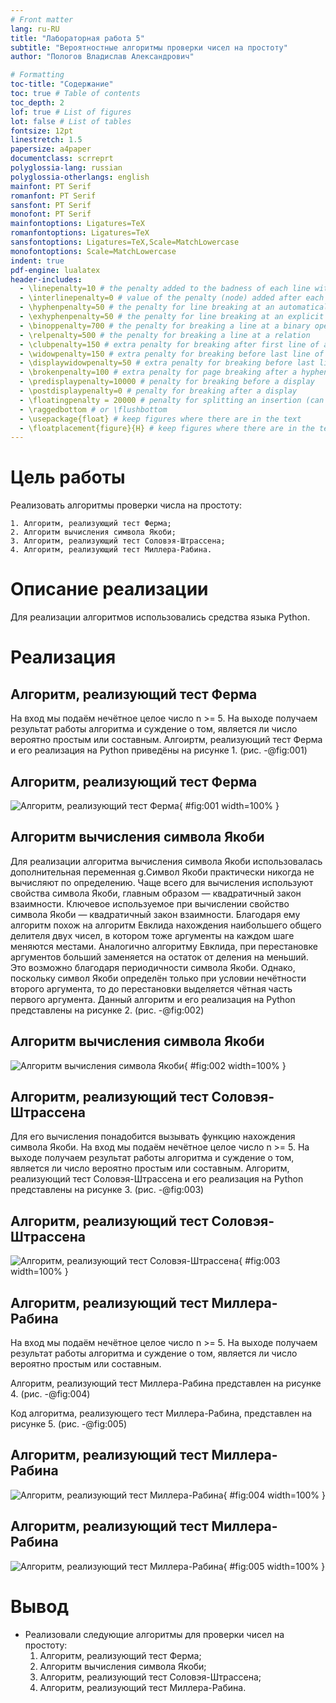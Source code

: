 ```yaml
---
# Front matter
lang: ru-RU
title: "Лабораторная работа 5"
subtitle: "Вероятностные алгоритмы проверки чисел на простоту" 
author: "Пологов Владислав Александрович"

# Formatting
toc-title: "Содержание"
toc: true # Table of contents
toc_depth: 2
lof: true # List of figures
lot: false # List of tables
fontsize: 12pt
linestretch: 1.5
papersize: a4paper
documentclass: scrreprt
polyglossia-lang: russian
polyglossia-otherlangs: english
mainfont: PT Serif
romanfont: PT Serif
sansfont: PT Serif
monofont: PT Serif
mainfontoptions: Ligatures=TeX
romanfontoptions: Ligatures=TeX
sansfontoptions: Ligatures=TeX,Scale=MatchLowercase
monofontoptions: Scale=MatchLowercase
indent: true
pdf-engine: lualatex
header-includes:
  - \linepenalty=10 # the penalty added to the badness of each line within a paragraph (no associated penalty node) Increasing the value makes tex try to have fewer lines in the paragraph.
  - \interlinepenalty=0 # value of the penalty (node) added after each line of a paragraph.
  - \hyphenpenalty=50 # the penalty for line breaking at an automatically inserted hyphen
  - \exhyphenpenalty=50 # the penalty for line breaking at an explicit hyphen
  - \binoppenalty=700 # the penalty for breaking a line at a binary operator
  - \relpenalty=500 # the penalty for breaking a line at a relation
  - \clubpenalty=150 # extra penalty for breaking after first line of a paragraph
  - \widowpenalty=150 # extra penalty for breaking before last line of a paragraph
  - \displaywidowpenalty=50 # extra penalty for breaking before last line before a display math
  - \brokenpenalty=100 # extra penalty for page breaking after a hyphenated line
  - \predisplaypenalty=10000 # penalty for breaking before a display
  - \postdisplaypenalty=0 # penalty for breaking after a display
  - \floatingpenalty = 20000 # penalty for splitting an insertion (can only be split footnote in standard LaTeX)
  - \raggedbottom # or \flushbottom
  - \usepackage{float} # keep figures where there are in the text
  - \floatplacement{figure}{H} # keep figures where there are in the text
---
```


# Цель работы 

Реализовать алгоритмы проверки числа на простоту:

    1. Алгоритм, реализующий тест Ферма;
    2. Алгоритм вычисления символа Якоби;
    3. Алгоритм, реализующий тест Соловэя-Штрассена;
    4. Алгоритм, реализующий тест Миллера-Рабина.

# Описание реализации

Для реализации алгоритмов использовались средства языка Python. 


# Реализация 

## Алгоритм, реализующий тест Ферма

На вход мы подаём нечётное целое число n >= 5. На выходе получаем результат работы алгоритма и суждение о том, является ли число вероятно простым или составным.
Алгоиртм, реализующий тест Ферма и его реализация на Python приведёны на рисунке 1. (рис. -@fig:001)

## Алгоритм, реализующий тест Ферма

![Алгоритм, реализующий тест Ферма](image/image1.png){ #fig:001 width=100% }

## Алгоритм вычисления символа Якоби

Для реализации алгоритма вычисления символа Якоби использовалась дополнительная переменная g.Символ Якоби практически никогда не вычисляют по определению. Чаще всего для вычисления используют свойства символа Якоби, главным образом — квадратичный закон взаимности.
Ключевое используемое при вычислении свойство символа Якоби — квадратичный закон взаимности. Благодаря ему алгоритм похож на алгоритм Евклида нахождения наибольшего общего делителя двух чисел, в котором тоже аргументы на каждом шаге меняются местами. Аналогично алгоритму Евклида, при перестановке аргументов больший заменяется на остаток от деления на меньший. Это возможно благодаря периодичности символа Якоби. Однако, поскольку символ Якоби определён только при условии нечётности второго аргумента, то до перестановки выделяется чётная часть первого аргумента.
Данный алгоритм и его реализация на Python представлены на рисунке 2. (рис. -@fig:002)

## Алгоритм вычисления символа Якоби

![Алгоритм вычисления символа Якоби](image/image2.png){ #fig:002 width=100% }

## Алгоритм, реализующий тест Соловэя-Штрассена

Для его вычисления понадобится вызывать функцию нахождения символа Якоби. На вход мы подаём нечётное целое число n >= 5. На выходе получаем результат работы алгоритма и суждение о том, является ли число вероятно простым или составным.
Алгоритм, реализующий тест Соловэя-Штрассена и его реализация на Python представлены на рисунке 3. (рис. -@fig:003)

## Алгоритм, реализующий тест Соловэя-Штрассена

![Алгоритм, реализующий тест Соловэя-Штрассена](image/image3.png){ #fig:003 width=100% }

## Алгоритм, реализующий тест Миллера-Рабина

На вход мы подаём нечётное целое число n >= 5. На выходе получаем результат работы алгоритма и суждение о том, является ли число вероятно простым или составным.

Алгоритм, реализующий тест Миллера-Рабина представлен на рисунке 4. (рис. -@fig:004)

Код алгоритма, реализующего тест Миллера-Рабина, представлен на рисунке 5. (рис. -@fig:005)

## Алгоритм, реализующий тест Миллера-Рабина

![Алгоритм, реализующий тест Миллера-Рабина](image/image4.png){ #fig:004 width=100% }

## Алгоритм, реализующий тест Миллера-Рабина

![Алгоритм, реализующий тест Миллера-Рабина](image/image5.png){ #fig:005 width=100% }



# Вывод 

* Реализовали следующие алгоритмы для проверки чисел на простоту:
    1. Алгоритм, реализующий тест Ферма;
    2. Алгоритм вычисления символа Якоби;
    3. Алгоритм, реализующий тест Соловэя-Штрассена;
    4. Алгоритм, реализующий тест Миллера-Рабина.